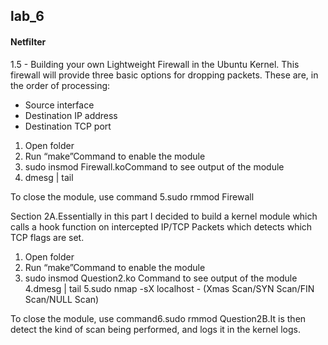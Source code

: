 ## lab_6 
#### Netfilter 
1.5 - Building your own Lightweight Firewall in the Ubuntu Kernel. This firewall will provide three basic options for dropping packets. These are, in the order of processing:
* Source interface
* Destination IP address
* Destination TCP port

1. Open folder
2. Run “make”Command to enable the module
3. sudo insmod Firewall.koCommand to see output of the module
4. dmesg | tail

To close the module, use command
5.sudo rmmod Firewall


Section 
2A.Essentially in this part I decided to build a kernel module which calls a hook function on intercepted IP/TCP Packets which detects which TCP flags are set.

1. Open folder
2. Run “make”Command to enable the module
3. sudo insmod Question2.ko Command to see output of the module
4.dmesg | tail
5.sudo nmap -sX localhost - (Xmas Scan/SYN Scan/FIN Scan/NULL Scan)

To close the module, use command6.sudo rmmod Question2B.It is then detect the kind of scan being performed, and logs it in the kernel logs.

